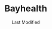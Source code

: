 ---
layout: location-page
date: Last Modified
description: "Local COVID-19 testing is available at Bayhealth in Dover, Delaware, USA."
permalink: "locations/delaware/dover/bayhealth/"
tags:
  - locations
  - delaware
title: Bayhealth
uniqueName: bayhealth
state: Delaware
stateAbbr: DE
hood: "Dover"
address: ""
city: "Dover"
zip: ""
zipsNearby: "" 
mapUrl: "http://maps.apple.com/?q=Bayhealth&address=,Dover,Delaware,"
locationType: Drive-thru
phone: "302-310-8477"
website: "undefined"
onlineBooking: undefined
closed: undefined
closedUpdate: April 17th, 2020
notes: "By appointment only. Requires phone screen."
days: Weekdays
hours: 8:15PM-6PM
altDays: Weekends
altHours: 10AM-2PM
ctaMessage: Call 302-310-8477
ctaUrl: "tel:302-310-8477"
---
